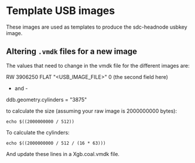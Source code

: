 <!--
    This Source Code Form is subject to the terms of the Mozilla Public
    License, v. 2.0. If a copy of the MPL was not distributed with this
    file, You can obtain one at http://mozilla.org/MPL/2.0/.
-->

<!--
    Copyright (c) 2014, Joyent, Inc.
-->

# Template USB images

These images are used as templates to produce the sdc-headnode usbkey image.

## Altering `.vmdk` files for a new image

The values that need to change in the vmdk file for the different images are:

RW 3906250 FLAT "<USB_IMAGE_FILE>" 0 (the second field here)

 - and -

ddb.geometry.cylinders = "3875"

to calculate the size (assuming your raw image is 2000000000 bytes):

    echo $((2000000000 / 512))

To calculate the cylinders:

    echo $((2000000000 / 512 / (16 * 63)))

And update these lines in a Xgb.coal.vmdk file.
